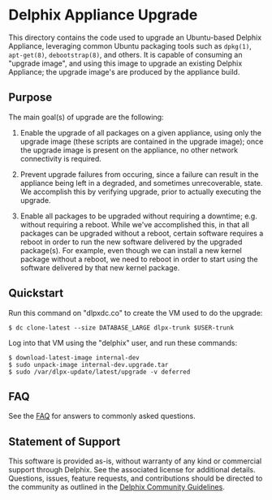 # Delphix Appliance Upgrade

This directory contains the code used to upgrade an Ubuntu-based Delphix
Appliance, leveraging common Ubuntu packaging tools such as `dpkg(1)`,
`apt-get(8)`, `debootstrap(8)`, and others. It is capable of consuming
an "upgrade image", and using this image to upgrade an existing Delphix
Appliance; the upgrade image's are produced by the appliance build.

## Purpose

The main goal(s) of upgrade are the following:

1. Enable the upgrade of all packages on a given appliance, using only
   the upgrade image (these scripts are contained in the upgrade image);
   once the upgrade image is present on the appliance, no other network
   connectivity is required.

2. Prevent upgrade failures from occuring, since a failure can result in
   the appliance being left in a degraded, and sometimes unrecoverable,
   state. We accomplish this by verifying upgrade, prior to actually
   executing the upgrade.

3. Enable all packages to be upgraded without requiring a downtime; e.g.
   without requiring a reboot. While we've accomplished this, in that
   all packages can be upgraded without a reboot, certain software
   requires a reboot in order to run the new software delivered by the
   upgraded package(s). For example, even though we can install a new
   kernel package without a reboot, we need to reboot in order to start
   using the software delivered by that new kernel package.

## Quickstart

Run this command on "dlpxdc.co" to create the VM used to do the upgrade:

    $ dc clone-latest --size DATABASE_LARGE dlpx-trunk $USER-trunk

Log into that VM using the "delphix" user, and run these commands:

    $ download-latest-image internal-dev
    $ sudo unpack-image internal-dev.upgrade.tar
    $ sudo /var/dlpx-update/latest/upgrade -v deferred

## FAQ

See the [FAQ](FAQ.md) for answers to commonly asked questions.

## Statement of Support

This software is provided as-is, without warranty of any kind or
commercial support through Delphix. See the associated license for
additional details. Questions, issues, feature requests, and
contributions should be directed to the community as outlined in the
[Delphix Community Guidelines](http://delphix.github.io/community-guidelines.html).
